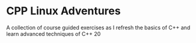 # CPP Linux Adventures

A collection of course guided exercises as I refresh the basics of C++ and learn advanced techniques of C++ 20
